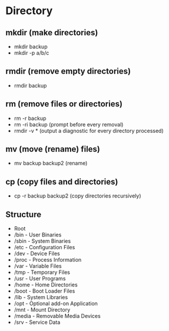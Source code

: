 # Directory

## mkdir (make directories)

- mkdir backup
- mkdir -p a/b/c

## rmdir (remove empty directories)

- rmdir backup

## rm (remove files or directories)

- rm -r backup
- rm -ri backup (prompt before every removal)
- rmdir -v * (output a diagnostic for every directory processed)

## mv (move (rename) files)

- mv backup backup2 (rename)

## cp (copy files and directories)

- cp -r backup backup2 (copy directories recursively)

## Structure

- Root
- /bin - User Binaries
- /sbin - System Binaries
- /etc - Configuration Files
- /dev - Device Files
- /proc - Process Information
- /var - Variable Files
- /tmp - Temporary Files
- /usr - User Programs
- /home - Home Directories
- /boot - Boot Loader Files
- /lib - System Libraries
- /opt - Optional add-on Application
- /mnt - Mount Directory
- /media - Removable Media Devices
- /srv - Service Data
